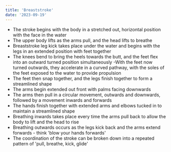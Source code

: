 ```yaml
---
title: 'Breaststroke'
date: '2023-09-19'
---
```


- The stroke begins with the body in a stretched out, horizontal position with the face in the water
- The upper body lifts as the arms pull, and the head lifts to breathe
- Breaststroke leg kick takes place under the water and begins with the legs in an extended position with feet together
- The knees bend to bring the heels towards the butt, and the feet flex into an outward turned position simultaneously
-With the feet now turned outwards, they accelerate in a curved pathway, with the soles of the feet exposed to the water to provide propulsion
- The feet then snap together, and the legs finish together to form a streamlined shape
- The arms begin extended out front with palms facing downwards
- The arms then pull in a circular movement, outwards and downwards, followed by a movement inwards and forwards
- The hands finish together with extended arms and elbows tucked in to maintain a streamlined shape
-  Breathing inwards takes place every time the arms pull back to allow the body to lift and the head to rise
- Breathing outwards occurs as the legs kick back and the arms extend forwards - think 'blow your hands forwards'
- The coordination of the stroke can be broken down into a repeated pattern of 'pull, breathe, kick, glide'